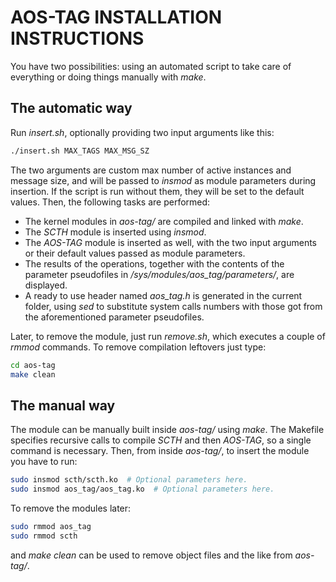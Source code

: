# AOS-TAG INSTALLATION INSTRUCTIONS

You have two possibilities: using an automated script to take care of everything or doing things manually with *make*.

## The automatic way

Run *insert.sh*, optionally providing two input arguments like this:

```bash
./insert.sh MAX_TAGS MAX_MSG_SZ
```

The two arguments are custom max number of active instances and message size, and will be passed to *insmod* as module parameters during insertion. If the script is run without them, they will be set to the default values.
Then, the following tasks are performed:

- The kernel modules in *aos-tag/* are compiled and linked with *make*.
- The *SCTH* module is inserted using *insmod*.
- The *AOS-TAG* module is inserted as well, with the two input arguments or their default values passed as module parameters.
- The results of the operations, together with the contents of the parameter pseudofiles in */sys/modules/aos_tag/parameters/*, are displayed.
- A ready to use header named *aos_tag.h* is generated in the current folder, using *sed* to substitute system calls numbers with those got from the aforementioned parameter pseudofiles.

Later, to remove the module, just run *remove.sh*, which executes a couple of *rmmod* commands.
To remove compilation leftovers just type:

```bash
cd aos-tag
make clean
```

## The manual way

The module can be manually built inside *aos-tag/* using *make*. The Makefile specifies recursive calls to compile *SCTH* and then *AOS-TAG*, so a single command is necessary.
Then, from inside *aos-tag/*, to insert the module you have to run:

```bash
sudo insmod scth/scth.ko  # Optional parameters here.
sudo insmod aos_tag/aos_tag.ko  # Optional parameters here.
```

To remove the modules later:

```bash
sudo rmmod aos_tag
sudo rmmod scth
```

and *make clean* can be used to remove object files and the like from *aos-tag/*.